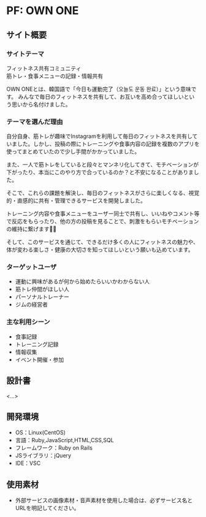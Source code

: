 # PF: OWN ONE

## サイト概要
### サイトテーマ

フィットネス共有コミュニティ<br>
筋トレ・食事メニューの記録・情報共有

OWN ONEとは、韓国語で「今日も運動完了（오늘도 운동 완료）」という意味です。
みんなで毎日のフィットネスを共有して、お互いを高め合ってほしいという思いから名付けました。

### テーマを選んだ理由

自分自身、筋トレが趣味でInstagramを利用して毎日のフィットネスを共有していました。しかし、投稿の際にトレーニングや食事内容の記録を複数のアプリを使ってまとめていたので少し手間がかかっていました。

また、一人で筋トレをしていると段々とマンネリ化してきて、モチベーションが下がったり、本当にこのやり方で合っているのか？と不安になることがありました。

そこで、これらの課題を解決し、毎日のフィットネスがさらに楽しくなる、視覚的・直感的に共有・管理できるサービスを開発しました。

トレーニング内容や食事メニューをユーザー同士で共有し、いいねやコメント等で反応をもらったり、他の方の投稿を見ることで、刺激をもらいモチベーションの維持に繋げます🏋🏻

そして、このサービスを通じて、できるだけ多くの人にフィットネスの魅力や、体が変わる楽しさ・健康の大切さを知ってほしいという願いも込めています。

### ターゲットユーザ
- 運動に興味があるが何から始めたらいいかわからない人
- 筋トレ仲間がほしい人
- パーソナルトレーナー
- ジムの経営者

### 主な利用シーン
- 食事記録
- トレーニング記録
- 情報収集
- イベント開催・参加

## 設計書
<...>

## 開発環境
- OS：Linux(CentOS)
- 言語：Ruby,JavaScript,HTML,CSS,SQL
- フレームワーク：Ruby on Rails
- JSライブラリ：jQuery
- IDE：VSC

## 使用素材
- 外部サービスの画像素材・音声素材を使用した場合は、必ずサービス名とURLを明記してください。
